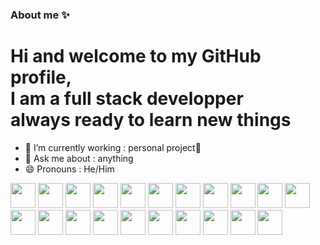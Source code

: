 ### About me ✨
# Hi and welcome to my GitHub profile,<br/>I am a full stack developper <br/>always ready to learn new things

- 🔭 I’m currently working : personal project🥋
- 💬 Ask me about : anything
- 😄 Pronouns : He/Him
<div>
          <img src="https://cdn.jsdelivr.net/gh/devicons/devicon/icons/python/python-original.svg" width="40px" />
          <img src="https://icongr.am/devicon/c-original.svg" width="40px"/>
          <img src="https://cdn.jsdelivr.net/gh/devicons/devicon/icons/cplusplus/cplusplus-plain.svg" width="40px"/>
          <img src="https://cdn.jsdelivr.net/gh/devicons/devicon/icons/react/react-original.svg" width ="40px"/>
          <img src="https://cdn.jsdelivr.net/gh/devicons/devicon/icons/nextjs/nextjs-original.svg" width ="40px"/>
          <img src="https://cdn.jsdelivr.net/gh/devicons/devicon/icons/java/java-original.svg" width="40px"/>
          <img src="https://cdn.jsdelivr.net/gh/devicons/devicon@latest/icons/kotlin/kotlin-original.svg" width="40px" />
          <img src="https://icongr.am/devicon/csharp-original.svg" width="40px"/>
          <img src="https://cdn.jsdelivr.net/gh/devicons/devicon/icons/ruby/ruby-plain.svg" width="40px"/>
          <img src="https://cdn.jsdelivr.net/gh/devicons/devicon@latest/icons/go/go-original.svg" width="40px"/>
          <img src="https://cdn.jsdelivr.net/gh/devicons/devicon@latest/icons/docker/docker-plain.svg" width="40px"/>
          <img src="https://cdn.jsdelivr.net/gh/devicons/devicon@latest/icons/arduino/arduino-original.svg" width="40px"/>
          <img src="https://cdn.jsdelivr.net/gh/devicons/devicon@latest/icons/embeddedc/embeddedc-original.svg" width="40px"/>
          <img src="https://cdn.jsdelivr.net/gh/devicons/devicon@latest/icons/gcc/gcc-line.svg" width="40px"/>
          <img src="https://cdn.jsdelivr.net/gh/devicons/devicon@latest/icons/wasm/wasm-original-wordmark.svg" width="40px"/>
          <img src="https://cdn.jsdelivr.net/gh/devicons/devicon@latest/icons/typescript/typescript-original.svg" width="40px"/>
          <img src="https://cdn.jsdelivr.net/gh/devicons/devicon@latest/icons/unity/unity-original.svg" width="40px"/>
          <img src="https://cdn.jsdelivr.net/gh/devicons/devicon@latest/icons/sdl/sdl-original.svg" width="40px" />
          <img src="https://cdn.jsdelivr.net/gh/devicons/devicon@latest/icons/kubernetes/kubernetes-original.svg" width="40px"/>
          <img src="https://cdn.jsdelivr.net/gh/devicons/devicon@latest/icons/githubactions/githubactions-original.svg" width="40px"/>
          <img src="https://cdn.jsdelivr.net/gh/devicons/devicon@latest/icons/neovim/neovim-original-wordmark.svg"  width="40px" />
          
          
</div>
          


